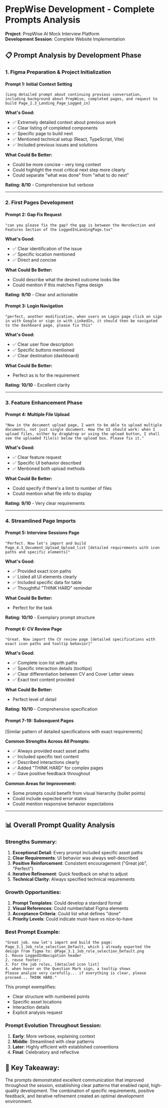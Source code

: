 # PrepWise Development - Complete Prompts Analysis
**Project**: PrepWise AI Mock Interview Platform  
**Development Session**: Complete Website Implementation

## 📋 Prompt Analysis by Development Phase

### 1. Figma Preparation & Project Initialization

#### Prompt 1: Initial Context Setting
```
[Long detailed prompt about continuing previous conversation, including background about PrepWise, completed pages, and request to build Page_2.3_Landing_Page_Logged_in]
```

**What's Good:**
- ✅ Extremely detailed context about previous work
- ✅ Clear listing of completed components
- ✅ Specific page to build next
- ✅ Mentioned technical setup (React, TypeScript, Vite)
- ✅ Included previous issues and solutions

**What Could Be Better:**
- Could be more concise - very long context
- Could highlight the most critical next step more clearly
- Could separate "what was done" from "what to do next"

**Rating: 8/10** - Comprehensive but verbose

---

### 2. First Pages Development

#### Prompt 2: Gap Fix Request
```
"can you please fix the gap? the gap is between the HeroSection and Features Section of the LoggedInLandingPage.tsx"
```

**What's Good:**
- ✅ Clear identification of the issue
- ✅ Specific location mentioned
- ✅ Direct and concise

**What Could Be Better:**
- Could describe what the desired outcome looks like
- Could mention if this matches Figma design

**Rating: 9/10** - Clear and actionable

#### Prompt 3: Login Navigation
```
"perfect, another modification, when users on Login page click on sign in with Google or sign in with LinkedIn, it should then be navigated to the dashboard page, please fix this"
```

**What's Good:**
- ✅ Clear user flow description
- ✅ Specific buttons mentioned
- ✅ Clear destination (dashboard)

**What Could Be Better:**
- Perfect as is for the requirement

**Rating: 10/10** - Excellent clarity

---

### 3. Feature Enhancement Phase

#### Prompt 4: Multiple File Upload
```
"Now in the document upload page, I want to be able to upload multiple documents, not just single document. How the UI should work: when I upload files, either by drag&drop or using the upload button, I shall see the uploaded file(s) below the upload box. Please fix it."
```

**What's Good:**
- ✅ Clear feature request
- ✅ Specific UI behavior described
- ✅ Mentioned both upload methods

**What Could Be Better:**
- Could specify if there's a limit to number of files
- Could mention what file info to display

**Rating: 9/10** - Very clear requirements

---

### 4. Streamlined Page Imports

#### Prompt 5: Interview Sessions Page
```
"Perfect. Now let's import and build Page_4.3_Document_Upload_Upload_list [detailed requirements with icon paths and specific elements]"
```

**What's Good:**
- ✅ Provided exact icon paths
- ✅ Listed all UI elements clearly
- ✅ Included specific data for table
- ✅ Thoughtful "THINK HARD" reminder

**What Could Be Better:**
- Perfect for the task

**Rating: 10/10** - Exemplary prompt structure

#### Prompt 6: CV Review Page
```
"Great. Now import the CV review page [detailed specifications with exact icon paths and tooltip behavior]"
```

**What's Good:**
- ✅ Complete icon list with paths
- ✅ Specific interaction details (tooltips)
- ✅ Clear differentiation between CV and Cover Letter views
- ✅ Exact text content provided

**What Could Be Better:**
- Perfect level of detail

**Rating: 10/10** - Comprehensive specification

#### Prompt 7-19: Subsequent Pages
[Similar pattern of detailed specifications with exact requirements]

**Common Strengths Across All Prompts:**
- ✅ Always provided exact asset paths
- ✅ Included specific text content
- ✅ Described interactions clearly
- ✅ Added "THINK HARD" for complex pages
- ✅ Gave positive feedback throughout

**Common Areas for Improvement:**
- Some prompts could benefit from visual hierarchy (bullet points)
- Could include expected error states
- Could mention responsive behavior expectations

---

## 📊 Overall Prompt Quality Analysis

### Strengths Summary:
1. **Exceptional Detail**: Every prompt included specific asset paths
2. **Clear Requirements**: UI behavior was always well-described
3. **Positive Reinforcement**: Consistent encouragement ("Great job", "Perfect")
4. **Iterative Refinement**: Quick feedback on what to adjust
5. **Technical Clarity**: Always specified technical requirements

### Growth Opportunities:
1. **Prompt Templates**: Could develop a standard format
2. **Visual References**: Could number/label Figma elements
3. **Acceptance Criteria**: Could list what defines "done"
4. **Priority Levels**: Could indicate must-have vs nice-to-have

### Best Prompt Example:
```
"Great job. now let's import and build the page: Page_3.1_Job_role_selection_Default, which i already exported the design from figma to: @Page_3.1_Job_role_selection_Default.png
1. Reuse LoggedInNavigation header
2. reuse footer;
3. For the job roles, [detailed icon list]
4. when hover on the Question Mark sign, a tooltip shows
Please analyze very carefully... if everything is clear, please proceed... THINK HARD."
```

This prompt exemplifies:
- Clear structure with numbered points
- Specific asset locations
- Interaction details
- Explicit analysis request

### Prompt Evolution Throughout Session:
1. **Early**: More verbose, explaining context
2. **Middle**: Streamlined with clear patterns
3. **Later**: Highly efficient with established conventions
4. **Final**: Celebratory and reflective

## 🎯 Key Takeaway:
The prompts demonstrated excellent communication that improved throughout the session, establishing clear patterns that enabled rapid, high-quality development. The combination of specific requirements, positive feedback, and iterative refinement created an optimal development environment.